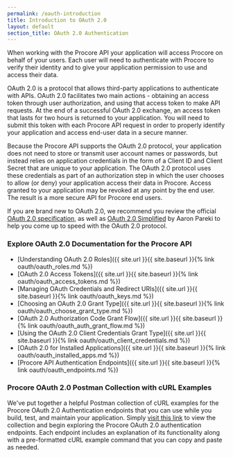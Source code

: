 ```yaml
---
permalink: /oauth-introduction
title: Introduction to OAuth 2.0
layout: default
section_title: OAuth 2.0 Authentication
---
```


When working with the Procore API your application will access Procore on behalf of your users.
Each user will need to authenticate with Procore to verify their identity and to give your application permission to use and access their data.

OAuth 2.0 is a protocol that allows third-party applications to authenticate with APIs.
OAuth 2.0 facilitates two main actions - obtaining an access token through user authorization, and using that access token to make API requests.
At the end of a successful OAuth 2.0 exchange, an access token that lasts for two hours is returned to your application.
You will need to submit this token with each Procore API request in order to properly identify your application and access end-user data in a secure manner.

Because the Procore API supports the OAuth 2.0 protocol, your application does not need to store or transmit user account names or passwords, but instead relies on application credentials in the form of a Client ID and Client Secret that are unique to your application.
The OAuth 2.0 protocol uses these credentials as part of an authorization step in which the user chooses to allow (or deny) your application access their data in Procore.
Access granted to your application may be revoked at any point by the end user.
The result is a more secure API for Procore end users.

If you are brand new to OAuth 2.0, we recommend you review the official [OAuth 2.0 specification](http://tools.ietf.org/html/rfc6749), as well as [OAuth 2.0 Simplified](http://aaronparecki.com/oauth-2-simplified/) by Aaron Pareki to help you come up to speed with the OAuth 2.0 protocol.

### Explore OAuth 2.0 Documentation for the Procore API

- [Understanding OAuth 2.0 Roles]({{ site.url }}{{ site.baseurl }}{% link oauth/oauth_roles.md %})
- [OAuth 2.0 Access Tokens]({{ site.url }}{{ site.baseurl }}{% link oauth/oauth_access_tokens.md %})
- [Managing OAuth Credentials and Redirect URIs]({{ site.url }}{{ site.baseurl }}{% link oauth/oauth_keys.md %})
- [Choosing an OAuth 2.0 Grant Type]({{ site.url }}{{ site.baseurl }}{% link oauth/oauth_choose_grant_type.md %})
- [OAuth 2.0 Authorization Code Grant Flow]({{ site.url }}{{ site.baseurl }}{% link oauth/oauth_auth_grant_flow.md %})
- [Using the OAuth 2.0 Client Credentials Grant Type]({{ site.url }}{{ site.baseurl }}{% link oauth/oauth_client_credentials.md %})
- [OAuth 2.0 for Installed Applications]({{ site.url }}{{ site.baseurl }}{% link oauth/oauth_installed_apps.md %})
- [Procore API Authentication Endpoints]({{ site.url }}{{ site.baseurl }}{% link oauth/oauth_endpoints.md %})

### Procore OAuth 2.0 Postman Collection with cURL Examples

We've put together a helpful Postman collection of cURL examples for the Procore OAuth 2.0 Authentication endpoints that you can use while you build, test, and maintain your application.
Simply [visit this link](https://documenter.getpostman.com/view/3996804/SW7bzS65) to view the collection and begin exploring the Procore OAuth 2.0 authentication endpoints.
Each endpoint includes an explanation of its functionality along with a pre-formatted cURL example command that you can copy and paste as needed.

